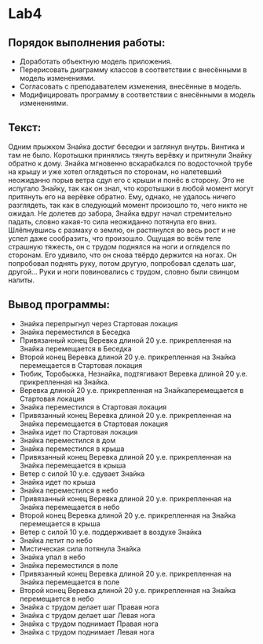 # Lab4

## Порядок выполнения работы:

- Доработать объектную модель приложения.
- Перерисовать диаграмму классов в соответствии с внесёнными в модель изменениями.
- Согласовать с преподавателем изменения, внесённые в модель.
- Модифицировать программу в соответствии с внесёнными в модель изменениями.
## Текст:

Одним прыжком Знайка достиг беседки и заглянул внутрь. Винтика и там не было. 
Коротышки принялись тянуть верёвку и притянули Знайку обратно к дому.
Знайка мгновенно вскарабкался по водосточной трубе на крышу и уже хотел оглядеться по сторонам, 
но налетевший неожиданно порыв ветра сдул его с крыши и понёс в сторону. 
Это не испугало Знайку, так как он знал, что коротышки в любой момент могут притянуть его на верёвке обратно.
Ему, однако, не удалось ничего разглядеть, так как в следующий момент произошло то, чего никто не ожидал. 
Не долетев до забора, Знайка вдруг начал стремительно падать, словно какая-то сила неожиданно потянула его вниз.
 Шлёпнувшись с размаху о землю, он растянулся во весь рост и не успел даже сообразить, что произошло. 
Ощущая во всём теле страшную тяжесть, он с трудом поднялся на ноги и огляделся по сторонам.
Его удивило, что он снова твёрдо держится на ногах.
Он попробовал поднять руку, потом другую, попробовал сделать шаг, другой…
Руки и ноги повиновались с трудом, словно были свинцом налиты.

## Вывод программы:
- Знайка перепрыгнул через Стартовая локация
- Знайка переместился в Беседка
- Привязанный конец Веревка длиной 20 у.е. прикрепленная на Знайка перемещается в Беседка
- Второй конец Веревка длиной 20 у.е. прикрепленная на Знайка перемещается в Стартовая локация
- Тюбик, Торобыжка, Незнайка, подтягивают Веревка длиной 20 у.е. прикрепленная на Знайка.
- Веревка длиной 20 у.е. прикрепленная на Знайкаперемещается в Стартовая локация
- Знайка переместился в Стартовая локация
- Привязанный конец Веревка длиной 20 у.е. прикрепленная на Знайка перемещается в Стартовая локация
- Знайка идет по Стартовая локация
- Знайка переместился в дом
- Знайка переместился в крыша
- Привязанный конец Веревка длиной 20 у.е. прикрепленная на Знайка перемещается в крыша
- Ветер с силой 10 у.е. сдувает Знайка
- Знайка идет по крыша
- Знайка переместился в небо
- Привязанный конец Веревка длиной 20 у.е. прикрепленная на Знайка перемещается в небо
- Второй конец Веревка длиной 20 у.е. прикрепленная на Знайка перемещается в крыша
- Ветер с силой 10 у.е. поддерживает в воздухе Знайка
- Знайка летит по небо
- Мистическая cила потянула Знайка
- Знайка упал в небо
- Знайка переместился в поле
- Привязанный конец Веревка длиной 20 у.е. прикрепленная на Знайка перемещается в поле
- Второй конец Веревка длиной 20 у.е. прикрепленная на Знайка перемещается в небо
- Знайка с трудом делает шаг Правая нога
- Знайка с трудом делает шаг Левая нога
- Знайка с трудом поднимает Правая нога
- Знайка с трудом поднимает Левая нога
